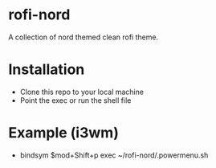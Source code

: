 # rofi-nord
A collection of nord themed clean rofi theme.

# Installation
- Clone this repo to your local machine
- Point the exec or run the shell file

# Example (i3wm)
- bindsym $mod+Shift+p exec ~/rofi-nord/.powermenu.sh
